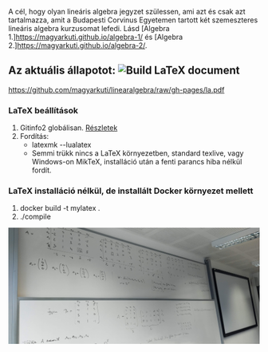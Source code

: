 A cél, hogy olyan lineáris algebra jegyzet szülessen, ami azt és csak azt tartalmazza, amit a Budapesti Corvinus Egyetemen tartott két szemeszteres lineáris algebra kurzusomat lefedi.
Lásd [Algebra 1.]<https://magyarkuti.github.io/algebra-1/> és [Algebra 2.]<https://magyarkuti.github.io/algebra-2/>.

## Az aktuális állapotot: ![Build LaTeX document](https://github.com/magyarkuti/linearalgebra/workflows/Build%20LaTeX%20document/badge.svg)
<https://github.com/magyarkuti/linearalgebra/raw/gh-pages/la.pdf>

### LaTeX beállítások
1. Gitinfo2 globálisan. [Részletek](<https://mimischi.github.io/blog/latex-with-git-revisions/>)
2. Fordítás: 
    * latexmk --lualatex
    * Semmi trükk nincs a LaTeX környezetben, standard texlive, vagy Windows-on MikTeX, installáció után a fenti parancs hiba nélkül fordít. 

### LaTeX installáció nélkül, de installált Docker környezet mellett
 1. docker build -t mylatex .
 2. ./compile

![image](/assets/images/20211118.jpg)

